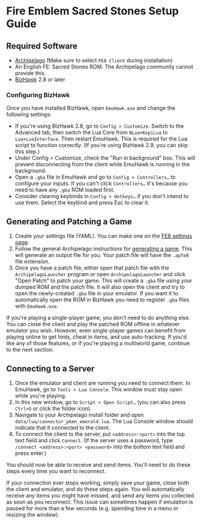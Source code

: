 # Fire Emblem Sacred Stones Setup Guide

## Required Software

- [Archipelago](https://github.com/ArchipelagoMW/Archipelago/releases)
(Make sure to select `FE8 Client` during installation)
- An English FE: Sacred Stones ROM. The Archipelago community cannot provide this.
- [BizHawk](https://tasvideos.org/BizHawk/ReleaseHistory) 2.8 or later

### Configuring BizHawk

Once you have installed BizHawk, open `EmuHawk.exe` and change the following settings:

- If you're using BizHawk 2.8, go to `Config > Customize`. Switch to the Advanced tab, then switch the Lua Core from
`NLua+KopiLua` to `Lua+LuaInterface`. Then restart EmuHawk. This is required for the Lua script to function correctly.
(If you're using BizHawk 2.9, you can skip this step.)
- Under Config > Customize, check the "Run in background" box. This will prevent disconnecting from the client while
EmuHawk is running in the background.
- Open a `.gba` file in EmuHawk and go to `Config > Controllers…` to configure your inputs. If you can't click
`Controllers…` it's because you need to have any `.gba` ROM loaded first.
- Consider clearing keybinds in `Config > Hotkeys…` if you don't intend to use them. Select the keybind and press Esc to
clear it.

## Generating and Patching a Game

1. Create your settings file (YAML). You can make one on the
[FE8 settings page](../../../games/Fire%20Emblem%20Sacred%20Stones/player-settings).
2. Follow the general Archipelago instructions for [generating a game](../../Archipelago/setup/en#generating-a-game).
This will generate an output file for you. Your patch file will have the `.apfe8` file extension.
3. Once you have a patch file, either open that patch file with the `ArchipelagoLauncher` program or open
`ArchipelagoLauncher` and click "Open Patch" to patch your game. This will create a `.gba` file using your dumped ROM
and the patch file. It will also open the client and try to open the newly-created `.gba` file in your emulator. If you
want it to automatically open the ROM in BizHawk you need to register `.gba` files with `EmuHawk.exe`.

If you're playing a single-player game, you don't need to do anything else. You can close the client and play the
patched ROM offline in whatever emulator you wish. However, even single-player games can benefit from playing online to
get hints, cheat in items, and use auto-tracking. If you'd like any of those features, or if you're playing a multiworld
game, continue to the next section.

## Connecting to a Server

1. Once the emulator and client are running you need to connect them. In EmuHawk, go to `Tools > Lua Console`. This
window must stay open while you're playing.
2. In this new window, go to `Script > Open Script…` (you can also press `Ctrl+O` or click the folder icon).
3. Navigate to your Archipelago install folder and open `data/lua/connector_pkmn_emerald.lua`. The Lua Console window
should indicate that it connected to the client.
4. To connect the client to the server, put `<address>:<port>` into the top text field and click `Connect`. (If the
server uses a password, type `/connect <address>:<port> <password>` into the bottom text field and press enter.)

You should now be able to receive and send items. You'll need to do these steps every time you want to reconnect.

If your connection ever stops working, simply save your game, close both the client and emulator, and do these steps
again. You will automatically receive any items you might have missed, and send any items you collected as soon as you
reconnect. This issue can sometimes happen if emulation is paused for more than a few seconds (e.g. spending time in a
menu or resizing the window).
